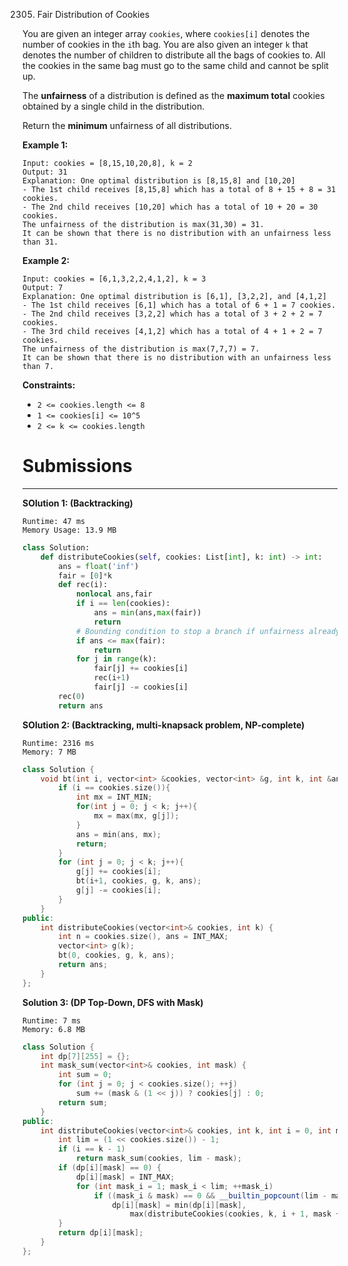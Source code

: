 2305. Fair Distribution of Cookies

You are given an integer array `cookies`, where `cookies[i]` denotes the number of cookies in the `i`th bag. You are also given an integer `k` that denotes the number of children to distribute all the bags of cookies to. All the cookies in the same bag must go to the same child and cannot be split up.

The **unfairness** of a distribution is defined as the **maximum total** cookies obtained by a single child in the distribution.

Return the **minimum** unfairness of all distributions.

 

**Example 1:**
```
Input: cookies = [8,15,10,20,8], k = 2
Output: 31
Explanation: One optimal distribution is [8,15,8] and [10,20]
- The 1st child receives [8,15,8] which has a total of 8 + 15 + 8 = 31 cookies.
- The 2nd child receives [10,20] which has a total of 10 + 20 = 30 cookies.
The unfairness of the distribution is max(31,30) = 31.
It can be shown that there is no distribution with an unfairness less than 31.
```

**Example 2:**
```
Input: cookies = [6,1,3,2,2,4,1,2], k = 3
Output: 7
Explanation: One optimal distribution is [6,1], [3,2,2], and [4,1,2]
- The 1st child receives [6,1] which has a total of 6 + 1 = 7 cookies.
- The 2nd child receives [3,2,2] which has a total of 3 + 2 + 2 = 7 cookies.
- The 3rd child receives [4,1,2] which has a total of 4 + 1 + 2 = 7 cookies.
The unfairness of the distribution is max(7,7,7) = 7.
It can be shown that there is no distribution with an unfairness less than 7.
```

**Constraints:**

* `2 <= cookies.length <= 8`
* `1 <= cookies[i] <= 10^5`
* `2 <= k <= cookies.length`

# Submissions
---
**SOlution 1: (Backtracking)**
```
Runtime: 47 ms
Memory Usage: 13.9 MB
```
```python
class Solution:
    def distributeCookies(self, cookies: List[int], k: int) -> int:
        ans = float('inf')
        fair = [0]*k
        def rec(i):
            nonlocal ans,fair
            if i == len(cookies):
                ans = min(ans,max(fair))
                return
			# Bounding condition to stop a branch if unfairness already exceeds current optimal soltution
            if ans <= max(fair):
                return
            for j in range(k):
                fair[j] += cookies[i]
                rec(i+1)
                fair[j] -= cookies[i]
        rec(0)
        return ans
```

**SOlution 2: (Backtracking, multi-knapsack problem, NP-complete)**
```
Runtime: 2316 ms
Memory: 7 MB
```
```c++
class Solution {
    void bt(int i, vector<int> &cookies, vector<int> &g, int k, int &ans){
        if (i == cookies.size()){
            int mx = INT_MIN;
            for(int j = 0; j < k; j++){
                mx = max(mx, g[j]);
            }
            ans = min(ans, mx);
            return;
        }
        for (int j = 0; j < k; j++){
            g[j] += cookies[i];
            bt(i+1, cookies, g, k, ans);
            g[j] -= cookies[i];
        }
    }
public:
    int distributeCookies(vector<int>& cookies, int k) {
        int n = cookies.size(), ans = INT_MAX;
        vector<int> g(k);
        bt(0, cookies, g, k, ans);
        return ans;
    }
};
```

**Solution 3: (DP Top-Down, DFS with Mask)**
```
Runtime: 7 ms
Memory: 6.8 MB
```
```c++
class Solution {
    int dp[7][255] = {};
    int mask_sum(vector<int>& cookies, int mask) {
        int sum = 0;
        for (int j = 0; j < cookies.size(); ++j)
            sum += (mask & (1 << j)) ? cookies[j] : 0;
        return sum;    
    }
public:
    int distributeCookies(vector<int>& cookies, int k, int i = 0, int mask = 0) {
        int lim = (1 << cookies.size()) - 1;
        if (i == k - 1)
            return mask_sum(cookies, lim - mask);
        if (dp[i][mask] == 0) {
            dp[i][mask] = INT_MAX;
            for (int mask_i = 1; mask_i < lim; ++mask_i)
                if ((mask_i & mask) == 0 && __builtin_popcount(lim - mask_i - mask) >= k - i - 1)
                    dp[i][mask] = min(dp[i][mask], 
                        max(distributeCookies(cookies, k, i + 1, mask + mask_i), mask_sum(cookies, mask_i)));
        }
        return dp[i][mask];
    }
};
```
